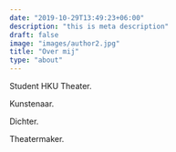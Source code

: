 ```yaml
---
date: "2019-10-29T13:49:23+06:00"
description: "this is meta description"
draft: false
image: "images/author2.jpg"
title: "Over mij"
type: "about"
---
```


Student HKU Theater. 



Kunstenaar.

Dichter.

Theatermaker.
